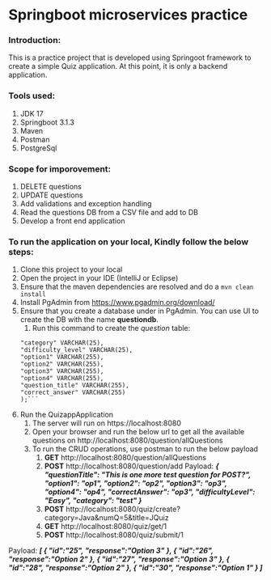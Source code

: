 # Springboot microservices practice
### Introduction:
 This is a practice project that is developed using Springoot framework to create a simple Quiz application. At this point, it is only a backend application.
### Tools used:
1. JDK 17
2. Springboot 3.1.3
3. Maven
4. Postman
5. PostgreSql 

### Scope for imporovement:
1. DELETE questions 
2. UPDATE questions 
3. Add validations and exception handling 
4. Read the questions DB from a CSV file and add to DB
4. Develop a front end application

### To run the application on your local, Kindly follow the below steps:
1. Clone this project to your local
2. Open the project in your IDE (IntelliJ or Eclipse)
3. Ensure that the maven dependencies are resolved and do a ```mvn clean install```
4. Install PgAdmin from https://www.pgadmin.org/download/
5. Ensure that you create a database under in PgAdmin. You can use UI to create the DB with the name **questiondb**.
   1.  Run this command to create the _question_ table:                                                                                                                      
    ```CREATE TABLE "question" ("id" SERIAL PRIMARY KEY,
    "category" VARCHAR(25),
    "difficulty_level" VARCHAR(25),
    "option1" VARCHAR(255),
    "option2" VARCHAR(255),
    "option3" VARCHAR(255),
    "option4" VARCHAR(255),
    "question_title" VARCHAR(255),
    "correct_answer" VARCHAR(255)
    );```
6. Run the QuizappApplication 
   1. The server will run on https://localhost:8080
   2. Open your browser and run the below url to get all the available questions on http://localhost:8080/question/allQuestions
   3. To run the CRUD operations, use postman to run the below payload 
      1. **GET** http://localhost:8080/question/allQuestions
      2. **POST** http://localhost:8080/question/add
   Payload:
       ***{
          "questionTitle": "This is one more test question for POST?",
          "option1": "op1",
          "option2": "op2",
          "option3": "op3",
          "option4": "op4",
          "correctAnswer": "op3",
          "difficultyLevel": "Easy",
          "category": "test"
          }***
       3. **POST** http://localhost:8080/quiz/create?category=Java&numQ=5&title=JQuiz
       4. **GET** http://localhost:8080/quiz/get/1
       5. **POST** http://localhost:8080/quiz/submit/1
     
Payload: ***[
       {
       "id":"25",
       "response":"Option 3"
       },
       {
       "id":"26",
       "response":"Option 2"
       },
       {
       "id":"27",
       "response":"Option 3"
       },
       {
       "id":"28",
       "response":"Option 2"
       },
       {
       "id":"30",
       "response":"Option 1"
       }
]***